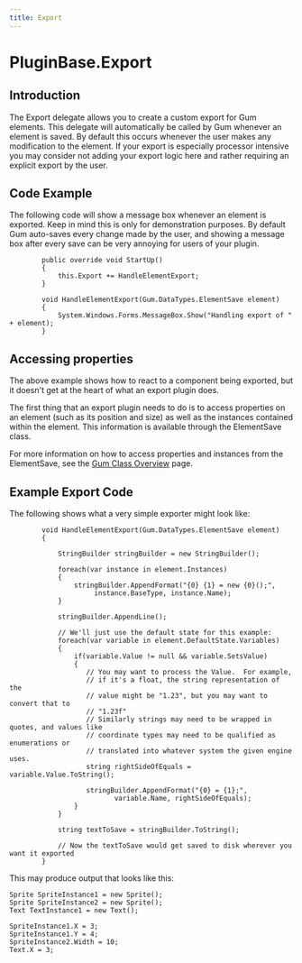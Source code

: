 ```yaml
---
title: Export
---
```


# PluginBase.Export

## Introduction

The Export delegate allows you to create a custom export for Gum elements. This delegate will automatically be called by Gum whenever an element is saved. By default this occurs whenever the user makes any modification to the element. If your export is especially processor intensive you may consider not adding your export logic here and rather requiring an explicit export by the user.

## Code Example

The following code will show a message box whenever an element is exported. Keep in mind this is only for demonstration purposes. By default Gum auto-saves every change made by the user, and showing a message box after every save can be very annoying for users of your plugin.

```text
        public override void StartUp()
        {
            this.Export += HandleElementExport;
        }

        void HandleElementExport(Gum.DataTypes.ElementSave element)
        {
            System.Windows.Forms.MessageBox.Show("Handling export of " + element);
        }
```

## Accessing properties

The above example shows how to react to a component being exported, but it doesn't get at the heart of what an export plugin does.

The first thing that an export plugin needs to do is to access properties on an element \(such as its position and size\) as well as the instances contained within the element. This information is available through the ElementSave class.

For more information on how to access properties and instances from the ElementSave, see the [Gum Class Overview](https://github.com/vchelaru/Gum/tree/8c293a405185cca0e819b810220de684b436daf9/docs/Plugins/Gum%20Class%20Overview/README.md) page.

## Example Export Code

The following shows what a very simple exporter might look like:

```text
        void HandleElementExport(Gum.DataTypes.ElementSave element)
        {

            StringBuilder stringBuilder = new StringBuilder();

            foreach(var instance in element.Instances)
            {
                stringBuilder.AppendFormat("{0} {1} = new {0}();", 
                     instance.BaseType, instance.Name);   
            }

            stringBuilder.AppendLine();

            // We'll just use the default state for this example:
            foreach(var variable in element.DefaultState.Variables)
            {
                if(variable.Value != null && variable.SetsValue)
                {
                   // You may want to process the Value.  For example,
                   // if it's a float, the string representation of the 
                   // value might be "1.23", but you may want to convert that to
                   // "1.23f"
                   // Similarly strings may need to be wrapped in quotes, and values like
                   // coordinate types may need to be qualified as enumerations or
                   // translated into whatever system the given engine uses.
                   string rightSideOfEquals = variable.Value.ToString();

                   stringBuilder.AppendFormat("{0} = {1};", 
                          variable.Name, rightSideOfEquals);
                }
            }

            string textToSave = stringBuilder.ToString();

            // Now the textToSave would get saved to disk wherever you want it exported
        }
```

This may produce output that looks like this:

```text
Sprite SpriteInstance1 = new Sprite();
Sprite SpriteInstance2 = new Sprite();
Text TextInstance1 = new Text();

SpriteInstance1.X = 3;
SpriteInstance1.Y = 4;
SpriteInstance2.Width = 10;
Text.X = 3;
```

